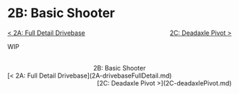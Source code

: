 <style>
.right{
    float:right;
}
.center{
    text-align:center;
}

.left{
    float:left;
}
</style>

# 2B: Basic Shooter

<span class="left">[< 2A: Full Detail Drivebase](2A-drivebaseFullDetail.md)</span> <span class="right">[2C: Deadaxle Pivot >](2C-deadaxlePivot.md)</span>
<br>

WIP

<br>
<center>2B: Basic Shooter</center> 
<span class="left">[< 2A: Full Detail Drivebase](2A-drivebaseFullDetail.md)</span> <span class="right">[2C: Deadaxle Pivot >](2C-deadaxlePivot.md)</span>
<br>
<br>